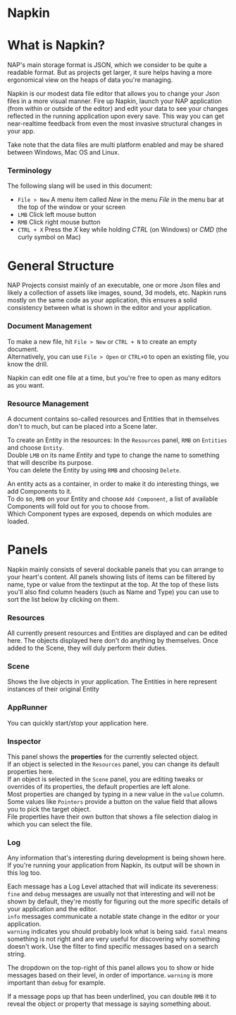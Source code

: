 Napkin
======

# What is Napkin?
NAP's main storage format is JSON, which we consider to be quite a readable format. 
But as projects get larger, it sure helps having a more ergonomical view on the heaps of data you're managing.

Napkin is our modest data file editor that allows you to change your Json files in a more visual manner.
Fire up Napkin, launch your NAP application (from within or outside of the editor) 
and edit your data to see your changes reflected in the running application upon every save.
This way you can get near-realtime feedback from even the most invasive structural changes in your app.

Take note that the data files are multi platform enabled and may be shared between Windows, Mac OS and Linux.

### Terminology
The following slang will be used in this document:
- `File > New` A menu item called *New* in the menu *File* in the menu bar at the top of the window or your screen
- `LMB` Click left mouse button  
- `RMB` Click right mouse button
- `CTRL + X` Press the *X* key while holding *CTRL* (on Windows) or *CMD* (the curly symbol on Mac)

# General Structure
NAP Projects consist mainly of an executable, one or more Json files and likely a collection of assets like images, sound, 3d models, etc.
Napkin runs mostly on the same code as your application, this ensures a solid consistency between what is shown in the editor and your application. 

### Document Management
To make a new file, hit `File > New` or `CTRL + N` to create an empty document.<br>
Alternatively, you can use `File > Open` or `CTRL+O` to open an existing file, you know the drill.

Napkin can edit one file at a time, but you're free to open as many editors as you want.

### Resource Management
A document contains so-called resources and Entities that in themselves don't to much, but can be placed into a Scene later.
 
To create an Entity in the resources:
In the `Resources` panel, `RMB` on `Entities` and choose `Entity`.<br>
Double `LMB` on its name *Entity* and type to change the name to something that will describe its purpose.<br>
You can delete the Entity by using `RMB` and choosing `Delete`.<br>

An entity acts as a container, in order to make it do interesting things, we add Components to it.<br>
To do so, `RMB` on your Entity and choose `Add Component`, a list of available Components will fold out for you to choose from.<br>
Which Component types are exposed, depends on which modules are loaded.<br>

# Panels
Napkin mainly consists of several dockable panels that you can arrange to your heart's content.
All panels showing lists of items can be filtered by name, type or value from the textinput at the top.
At the top of these lists you'll also find column headers (such as Name and Type) you can use to sort the list below by clicking on them.

### Resources
All currently present resources and Entities are displayed and can be edited here.
The objects displayed here don't do anything by themselves. Once added to the Scene, they will duly perform their duties. 
 
### Scene
Shows the live objects in your application. The Entities in here represent instances of their original Entity  

### AppRunner
You can quickly start/stop your application here.
 
### Inspector
This panel shows the **properties** for the currently selected object.<br>
If an object is selected in the `Resources` panel, you can change its default properties here.<br>
If an object is selected in the `Scene` panel, you are editing tweaks or overrides of its properties, the default properties are left alone.<br>
Most properties are changed by typing in a new value in the `value` column. Some values like `Pointers` provide a button on the value field that allows you to pick the target object.<br>
File properties have their own button that shows a file selection dialog in which you can select the file. 

### Log
Any information that's interesting during development is being shown here.<br> 
If you're running your application from Napkin, its output will be shown in this log too.

Each message has a Log Level attached that will indicate its severeness:<br>
`fine` and `debug` messages are usually not that interesting and will not be shown by default, they're mostly for figuring out the more specific details of your application and the editor.<br>
`info` messages communicate a notable state change in the editor or your application.<br>
`warning` indicates you should probably look what is being said.
`fatal` means something is not right and are very useful for discovering why something doesn't work.
Use the filter to find specific messages based on a search string.<br>

The dropdown on the top-right of this panel allows you to show or hide messages based on their level, in order of importance. `warning` is more important than `debug` for example.
   
If a message pops up that has been underlined, you can double `RMB` it to reveal the object or property that message is saying something about.



